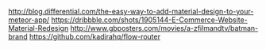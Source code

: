 http://blog.differential.com/the-easy-way-to-add-material-design-to-your-meteor-app/
https://dribbble.com/shots/1905144-E-Commerce-Website-Material-Redesign
http://www.gbposters.com/movies/a-zfilmandtv/batman-brand
https://github.com/kadirahq/flow-router
